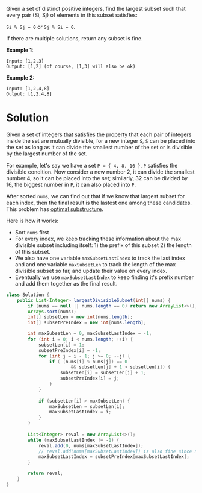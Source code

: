 Given a set of distinct positive integers, find the largest subset such that every pair (Si, Sj) of elements in this subset satisfies:

`Si % Sj = 0` or `Sj % Si = 0`.

If there are multiple solutions, return any subset is fine.

__Example 1:__

```
Input: [1,2,3]
Output: [1,2] (of course, [1,3] will also be ok)
```

__Example 2:__

```
Input: [1,2,4,8]
Output: [1,2,4,8]
```

# Solution

Given a set of integers that satisfies the property that each pair of integers inside the set are mutually divisible, for a new integer `S`, `S` can be placed into the set as long as it can divide the smallest number of the set or is divisible by the largest number of the set.

For example, let's say we have a set `P = { 4, 8, 16 }`, `P` satisfies the divisible condition. Now consider a new number 2, it can divide the smallest number 4, so it can be placed into the set; similarly, 32 can be divided by 16, the biggest number in `P`, it can also placed into `P`.

After sorted `nums`, we can find out that if we know that largest subset for each index, then the final result is the lastest one among these candidates. This problem has [optimal substructure](https://en.wikipedia.org/wiki/Optimal_substructure).

Here is how it works:

* Sort `nums` first
* For every index, we keep tracking these information about the max divisible subset including itself: 1) the prefix of this subset 2) the length of this subset. 
* We also have one variable `maxSubsetLastIndex` to track the last index and and one variable `maxSubsetLen` to track the length of the max divisible subset so far, and update their value on every index.
* Eventually we use `maxSubsetLastIndex` to keep finding it's prefix number and add them together as the final result.

```java
class Solution {
    public List<Integer> largestDivisibleSubset(int[] nums) {
        if (nums == null || nums.length == 0) return new ArrayList<>();
        Arrays.sort(nums);
        int[] subsetLen = new int[nums.length];
        int[] subsetPreIndex = new int[nums.length];

        int maxSubsetLen = 0, maxSubsetLastIndex = -1;
        for (int i = 0; i < nums.length; ++i) {
            subsetLen[i] = 1;
            subsetPreIndex[i] = -1;
            for (int j = i - 1; j >= 0; --j) {
                if ( (nums[i] % nums[j]) == 0
                        && subsetLen[j] + 1 > subsetLen[i]) {
                    subsetLen[i] = subsetLen[j] + 1;
                    subsetPreIndex[i] = j;
                }
            }
            
            if (subsetLen[i] > maxSubsetLen) {
                maxSubsetLen = subsetLen[i];
                maxSubsetLastIndex = i;
            }
        }
        
        List<Integer> reval = new ArrayList<>();
        while (maxSubsetLastIndex != -1) {
            reval.add(0, nums[maxSubsetLastIndex]); 
            // reval.add(nums[maxSubsetLastIndex]) is also fine since no order requirement
            maxSubsetLastIndex = subsetPreIndex[maxSubsetLastIndex];
        }

        return reval;
    }
}
```
